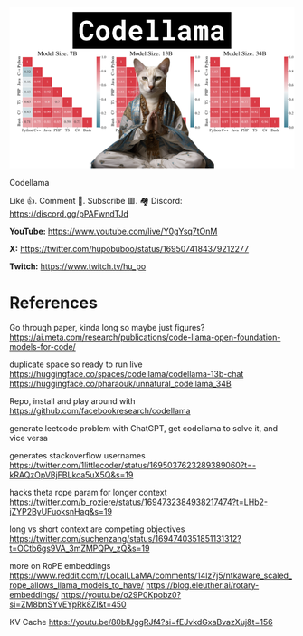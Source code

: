![](thumbnails/26.08.2023.png)

Codellama

Like 👍. Comment 💬. Subscribe 🟥.
🏘 Discord: https://discord.gg/pPAFwndTJd

**YouTube:** https://www.youtube.com/live/Y0gYsq7tOnM

**X:** https://twitter.com/hupobuboo/status/1695074184379212277

**Twitch:** https://www.twitch.tv/hu_po

# References

Go through paper, kinda long so maybe just figures?
https://ai.meta.com/research/publications/code-llama-open-foundation-models-for-code/

duplicate space so ready to run live
https://huggingface.co/spaces/codellama/codellama-13b-chat
https://huggingface.co/pharaouk/unnatural_codellama_34B

Repo, install and play around with
https://github.com/facebookresearch/codellama

generate leetcode problem with ChatGPT, get codellama to solve it, and vice versa

generates stackoverflow usernames
https://twitter.com/1littlecoder/status/1695037623289389060?t=-kRAQzOpVBjFBLkca5uX5Q&s=19

hacks theta rope param for longer context
https://twitter.com/b_roziere/status/1694732384938217474?t=LHb2-jZYP2ByUFuoksnHag&s=19

long vs short context are competing objectives
https://twitter.com/suchenzang/status/1694740351851131312?t=OCtb6gs9VA_3mZMPQPv_zQ&s=19

more on RoPE embeddings
https://www.reddit.com/r/LocalLLaMA/comments/14lz7j5/ntkaware_scaled_rope_allows_llama_models_to_have/
https://blog.eleuther.ai/rotary-embeddings/
https://youtu.be/o29P0Kpobz0?si=ZM8bnSYvEYpRk8ZI&t=450

KV Cache
https://youtu.be/80bIUggRJf4?si=fEJvkdGxaBvazXuj&t=156
